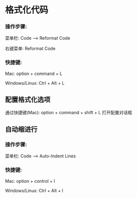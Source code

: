 # 格式化代码

### 操作步骤:

菜单栏: Code —&gt; Reformat Code

右键菜单: Reformat Code

### 快捷键:

Mac: option + command + L

Windows\/Linux: Ctrl + Alt + L



## 配置格式化选项



通过快捷键\(Mac\): option + command + shift + L 打开配置对话框



## 自动缩进行

### 操作步骤:



菜单栏: Code —&gt; Auto-Indent Lines



### 快捷键: 

Mac: option + control + I 

Windows\/Linux: Ctrl + Alt + I

